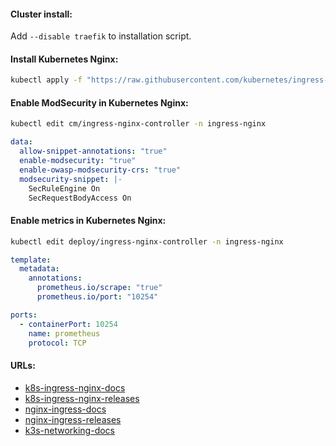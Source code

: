 #### Cluster install:
Add `--disable traefik` to installation script.

#### Install Kubernetes Nginx:
```bash
kubectl apply -f "https://raw.githubusercontent.com/kubernetes/ingress-nginx/controller-v1.8.1/deploy/static/provider/cloud/deploy.yaml"
```

#### Enable ModSecurity in Kubernetes Nginx:
```bash
kubectl edit cm/ingress-nginx-controller -n ingress-nginx
```
```yaml
data:
  allow-snippet-annotations: "true"
  enable-modsecurity: "true"
  enable-owasp-modsecurity-crs: "true"
  modsecurity-snippet: |-
    SecRuleEngine On
    SecRequestBodyAccess On
```

#### Enable metrics in Kubernetes Nginx:
```bash
kubectl edit deploy/ingress-nginx-controller -n ingress-nginx
```
```yaml
template:
  metadata:
    annotations:
      prometheus.io/scrape: "true"
      prometheus.io/port: "10254"
```
```yaml
ports:
  - containerPort: 10254
    name: prometheus
    protocol: TCP
```

#### URLs:
- [k8s-ingress-nginx-docs](https://github.com/kubernetes/ingress-nginx/)
- [k8s-ingress-nginx-releases](https://github.com/kubernetes/ingress-nginx/releases)
- [nginx-ingress-docs](https://github.com/nginxinc/kubernetes-ingress)
- [nginx-ingress-releases](https://github.com/nginxinc/kubernetes-ingress/releases)
- [k3s-networking-docs](https://docs.k3s.io/networking)
